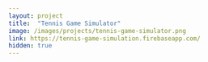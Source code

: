 ```yaml
---
layout: project
title:  "Tennis Game Simulator"
image: /images/projects/tennis-game-simulator.png
link: https://tennis-game-simulation.firebaseapp.com/
hidden: true
---
```

